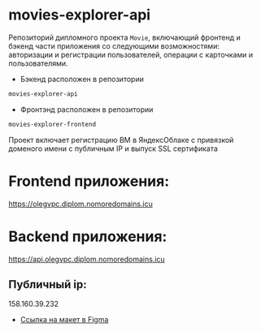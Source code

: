 # movies-explorer-api
Репозиторий дипломного проекта `Movie`, включающий фронтенд 
и бэкенд части приложения со следующими возможностями: авторизации 
и регистрации пользователей, операции с карточками и пользователями. 
* Бэкенд расположен в репозитории 
```html
movies-explorer-api
``` 
* Фронтэнд расположен в репозитории 
```html
movies-explorer-frontend
``` 

Проект включает регистрацию ВМ в ЯндексОблаке с привязкой доменого имени 
с  публичным IP и выпуск SSL сертификата



# Frontend приложения:
https://olegvpc.diplom.nomoredomains.icu

# Backend приложения:
https://api.olegvpc.diplom.nomoredomains.icu

## Публичный ip: 
158.160.39.232
* [Ссылка на макет в Figma](https://www.figma.com/file/WF9s5zRvAfIl9eTCZAOC3a/Diploma-(Copy)?node-id=891%3A3857&t=LcUsEubaaOLSTN75-1)
